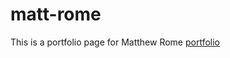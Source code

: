 # matt-rome
This is a portfolio page for Matthew Rome <a href="https://cemkar.github.io/matt-rome/" > portfolio </a>
